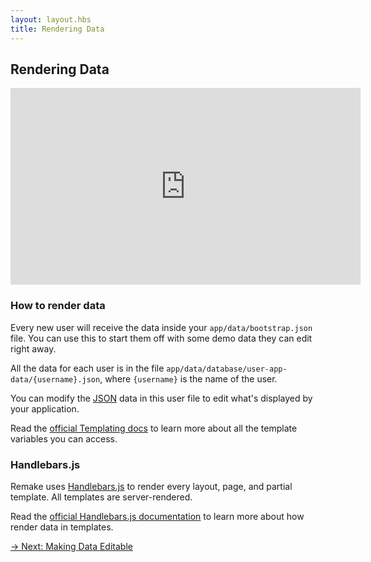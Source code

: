```yaml
---
layout: layout.hbs
title: Rendering Data
---
```


## Rendering Data

<iframe width="560" height="315" src="https://www.youtube.com/embed/5ZeON_-OmsQ" frameborder="0" allow="accelerometer; autoplay; clipboard-write; encrypted-media; gyroscope; picture-in-picture" allowfullscreen></iframe>

### How to render data

Every new user will receive the data inside your `app/data/bootstrap.json` file. You can use this to start them off with some demo data they can edit right away.

All the data for each user is in the file `app/data/database/user-app-data/{username}.json`, where `{username}` is the name of the user.

You can modify the [JSON](https://www.w3schools.com/whatis/whatis_json.asp) data in this user file to edit what's displayed by your application.

Read the [official Templating docs](/templating) to learn more about all the template variables you can access.

### Handlebars.js

Remake uses [Handlebars.js](https://handlebarsjs.com/) to render every layout, page, and partial template. All templates are server-rendered.

Read the [official Handlebars.js documentation](https://handlebarsjs.com/) to learn more about how render data in templates.

<div class="spacer--8"></div>

<a class="slanted-link" href="/making-data-editable/"><span>&rarr; Next: Making Data Editable</span></a>

